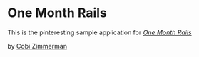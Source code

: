 # One Month Rails 

This is the pinteresting sample application for 
[*One Month Rails*](http://onemonthrails.com)

by [Cobi Zimmerman](http://cobizimmerman.com)